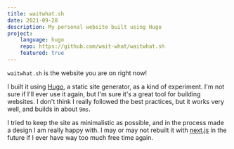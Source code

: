 ```yaml
---
title: waitwhat.sh
date: 2021-09-28
description: My personal website built using Hugo
project:
    language: hugo
    repo: https://github.com/wait-what/waitwhat.sh
    featured: true
---
```


`waitwhat.sh` is the website you are on right now!

I built it using [Hugo](https://gohugo.io/), a static site generator, as a kind of experiment. I'm not sure if I'll ever use it again, but I'm sure it's a great tool for building websites. I don't think I really followed the best practices, but it works very well, and builds in about `9ms`.

I tried to keep the site as minimalistic as possible, and in the process made a design I am really happy with. I may or may not rebuilt it with [next.js](https://nextjs.org/) in the future if I ever have way too much free time again.

